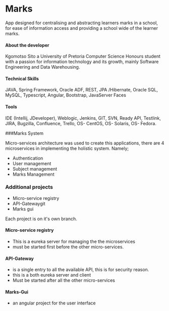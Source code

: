 # Marks
App designed for centralising and abstracting learners marks in a school, for ease of information access and providing a school wide of the learner marks. 


#### About the developer
Kgomotso Sito a University of Pretoria Computer Science Honours student with a passion for information technology and its growth, mainly Software Engineering and Data Warehousing. 

#### Technical Skills
JAVA, Spring Framework, Oracle ADF, REST, JPA /Hibernate, Oracle SQL, MySQL, Typescript, Angular, Bootstrap, JavaServer Faces

#### Tools
IDE (Intellij, JDeveloper), Weblogic, Jenkins, GIT, SVN, Ready API, Testlink, JIRA, Bugzilla, Confluence, Trello, OS- CentOS, OS- Solaris, OS- Fedora.


###Marks System

Micro-services architecture was used to create this applications, there are 4
microservices in implementing the holistic system. Namely;
* Authentication 
* User management
* Subject management
* Marks Management


### Additional projects
* Micro-service registry
* API-Gatewaygit
* Marks gui

Each project is on it's own branch.

#### Micro-service registry
* This is a eureka server for managing the the microservices
* must be started first before the other micro-services.

#### API-Gateway
* is a single entry to all the available API, this is for security reason.
* this is a both eureka server and client
* Must be started after all the other micro-services

#### Marks-Gui
* an angular project for the user interface


